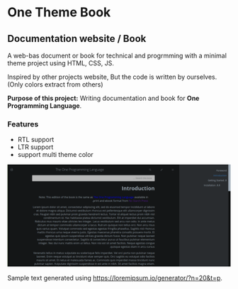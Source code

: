 # One Theme Book

## Documentation website / Book

A web-bas document or book for technical and progrmming with a minimal theme project using HTML, CSS, JS.

Inspired by other projects website, But the code is written by ourselves.
(Only colors extract from others)

**Purpose of this project:** Writing documentation and book for __One Programming Language__.

### Features

- RTL support
- LTR support
- support multi theme color

![One Theme Book - screenshot - website theme - css html.png](screenshot1.png)

Sample text generated using https://loremipsum.io/generator/?n=20&t=p.
